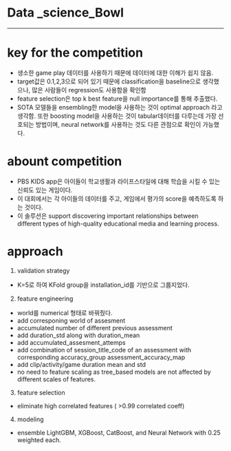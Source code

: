 # Data _science_Bowl 

-----------------------------------------------------------------------------------------

# key for the competition 
- 생소한 game play 데이터를 사용하기 때문에 데이터에 대한 이해가
쉽지 않음.
- target값은 0.1,2,3으로 되어 있기 때문에 classification을 baseline으로 
생각했으나, 많은 사람들이 regression도 사용함을 확인함 
-  feature selection은 top k best feature을 null importance를 통해 
추출했다. 
- SOTA 모델들을 ensembling한 model을 사용하는 것이 optimal approach
라고 생각함. 또한 boosting model을 사용하는 것이 tabular데이터를 다루는데
가장 선호되는 방법이며, neural network를 사용하는 것도 다른 관점으로 확인이 
가능했다. 


# abount competition
- PBS KIDS app은 아이들이 학교생활과 라이프스타일에 대해 학습을 시킬 수 있는
신뢰도 있는 게임이다. 
- 이 대회에서는 각 아이들의 데이터를 주고, 게임에서 평가의 score을 예측하도록 하는 것이다. 
- 이 솔루션은 support discovering important relationships between different types of
high-quality educational media and learning process.

# approach
1. validation strategy
- K=5로 하여 KFold group을 installation_id를 기반으로 그룹지었다. 

2. feature engineering
- world를 numerical 형태로 바꿔줬다. 
- add corresponing world of assesment 
- accumulated number of different previous assessment
- add duration_std along with duration_mean
- add accumulated_assesment_attemps
- add combination of session_title_code of an assessment with corresponding
accuracy_group assessment_accuracy_map
- add clip/activity/game duration mean and std
- no need to feature scaling as tree_based models are not affected by
different scales of features.

3. feature selection
- eliminate high correlated features ( >0.99 correlated coeff)

4. modeling 
- ensemble LightGBM, XGBoost, CatBoost, and Neural Network
with 0.25 weighted each.